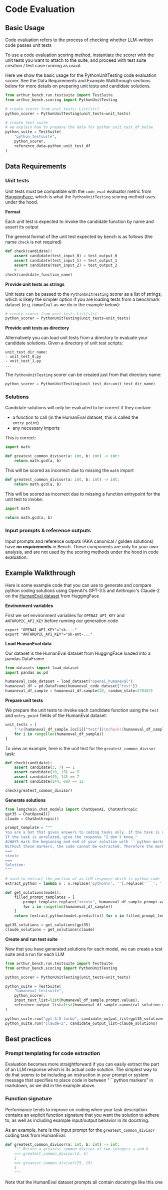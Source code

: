 # Code Evaluation

## Basic Usage

Code evaluation refers to the process of checking whether LLM-written code passes unit tests

To use a code evaluation scoring method, instantiate the scorer with the unit tests you want to attach to the suite, and proceed with test suite creation / test case running as usual. 

Here we show the basic usage for the PythonUnitTesting code evaluation scorer. See the Data Requirements and Example Walkthrough sections below for more details on preparing unit tests and candidate solutions.

```python
from arthur_bench.run.testsuite import TestSuite
from arthur_bench.scoring import PythonUnitTesting

# create scorer from unit_tests: List[str]
python_scorer = PythonUnitTesting(unit_tests=unit_tests)

# create test suite
# we explain how to prepare the data for python_unit_test_df below
python_suite = TestSuite(
    "python_testsuite", 
    python_scorer,
    reference_data=python_unit_test_df 
)
```

## Data Requirements

### Unit tests

Unit tests must be compatible with the `code_eval` evaluator metric from [HuggingFace](https://huggingface.co/spaces/evaluate-metric/code_eval), which is what the `PythonUnitTesting` scoring method uses under the hood.

**Format**

Each unit test is expected to invoke the candidate function by name and assert its output

The general format of the unit test expected by bench is as follows (the name `check` is not required)

```python
def check(candidate):
    assert candidate(test_input_0) = test_output_0
    assert candidate(test_input_1) = test_output_1
    assert candidate(test_input_2) = test_output_2
    # ...
check(candidate_function_name)
```

**Provide unit tests as strings**

Unit tests can be passed to the `PythonUnitTesting` scorer as a list of strings, which is likely the simpler option if you are loading tests from a benchmark dataset (e.g. `HumanEval` as we do in the example below):

```python
# create scorer from unit_test: List[str]
python_scorer = PythonUnitTesting(unit_tests=unit_tests)
```

**Provide unit tests as directory**

Alternatively you can load unit tests from a directory to evaluate your candidate solutions. Given a directory of unit test scripts:

```
unit_test_dir_name:
- unit_test_0.py
- unit_test_1.py
...
```

The `PythonUnitTesting` scorer can be created just from that directory name:

```python
python_scorer = PythonUnitTesting(unit_test_dir=unit_test_dir_name)
```

### Solutions

Candidate solutions will only be evaluated to be correct if they contain:

- a function to call (in the HumanEval dataset, this is called the `entry_point`)
- any necessary imports

This is correct:

```python
import math

def greatest_common_divisor(a: int, b: int) -> int:
    return math.gcd(a, b)
```

This will be scored as incorrect due to missing the `math` import

```python
def greatest_common_divisor(a: int, b: int) -> int:
    return math.gcd(a, b)
```

This will be scored as incorrect due to missing a function entrypoint for the unit test to invoke:

```python
import math

return math.gcd(a, b)
```

### Input prompts & reference outputs

Input prompts and reference outputs (AKA canonical / golden solutions) have **no requirements** in Bench. These components are only for your own analysis, and are not used by the scoring methods under the hood in code evaluation.

## Example Walkthrough

Here is some example code that you can use to generate and compare python coding solutions using OpenAI's GPT-3.5 and Anthropic's Claude-2 on the [HumanEval dataset](https://huggingface.co/datasets/openai_humaneval) from HuggingFace

**Environment variables**

First we set environment variables for `OPENAI_API_KEY` and `ANTHROPIC_API_KEY` before running our generation code
```
export "OPENAI_API_KEY"="sk-..."
export "ANTHROPIC_API_KEY"="sk-ant-..."
```

**Load HumanEval data**

Our dataset is the HumanEval dataset from HuggingFace loaded into a pandas DataFrame

```python
from datasets import load_dataset
import pandas as pd

humaneval_code_dataset = load_dataset("openai_humaneval")
humaneval_df = pd.DataFrame(humaneval_code_dataset["test"])
humaneval_df_sample = humaneval_df.sample(20, random_state=278487)
```

**Prepare unit tests**

We prepare the unit tests to invoke each candidate function using the `test` and `entry_point` fields of the HumanEval dataset:

```python
unit_tests = [
    f'\n{humaneval_df_sample.loc[i]["test"]}\ncheck({humaneval_df_sample.loc[i]["entry_point"]})' 
    for i in range(len(humaneval_df_sample))
]
```

To view an example, here is the unit test for the `greatest_common_divisor` task:

```python
def check(candidate):
    assert candidate(3, 7) == 1
    assert candidate(10, 15) == 5
    assert candidate(49, 14) == 7
    assert candidate(144, 60) == 12

check(greatest_common_divisor)
```

**Generate solutions**

```python
from langchain.chat_models import ChatOpenAI, ChatAnthropic
gpt35 = ChatOpenAI()
claude = ChatAnthropic()

prompt_template = """
You are a bot that gives answers to coding tasks only. If the task is a coding task, give an expert python solution.
If the task is unrelated, give the response "I don't know."
ALWAYS mark the beginning and end of your solution with ```python markdown markers.
Without these markers, the code cannot be extracted. Therefore the markers are required.
===
<text>
===
Solution:
"""

# used to extract the portion of an LLM response which is python code
extract_python = lambda x : x.replace('python\n', '').replace('```', '').replace(' def', 'def')

def get_solutions(model):
    filled_prompt_templates = [
        prompt_template.replace("<text>", humaneval_df_sample.prompt.values[i])
        for i in range(len(humaneval_df_sample))
    ]
    return [extract_python(model.predict(x)) for x in filled_prompt_templates]

gpt35_solutions = get_solutions(gpt35)
claude_solutions = get_solutions(claude)
```

**Create and run test suite**

Now that you have generated solutions for each model, we can create a test suite and a run for each LLM

```python
from arthur_bench.run.testsuite import TestSuite
from arthur_bench.scoring import PythonUnitTesting

python_scorer = PythonUnitTesting(unit_tests=unit_tests)

python_suite = TestSuite(
    "humaneval_testsuite", 
    python_scorer,
    input_text_list=list(humaneval_df_sample.prompt.values),
    reference_output_list=list(humaneval_df_sample.canonical_solution.values),
)

python_suite.run("gpt-3.5-turbo", candidate_output_list=gpt35_solutions)
python_suite.run("claude-2", candidate_output_list=claude_solutions)
```

## Best practices

### Prompt templating for code extraction

Evaluation becomes more straightforward if you can easily extract the part of an LLM response which is its actual code solution. The simplest way to do that seems to be including an instruction in your prompt or system message that specifies to place code in between "```python markers" in markdown, as we did in the example above.

### Function signature

Performance tends to improve on coding when your task description contains an explicit function signature that you want the solution to adhere to, as well as including example input/output behavior in its docstring.

As an example, here is the input prompt for the `greatest_common_divisor` coding task from HumanEval:

```python
def greatest_common_divisor(a: int, b: int) -> int:
    """ Return a greatest common divisor of two integers a and b
    >>> greatest_common_divisor(3, 5)
    1
    >>> greatest_common_divisor(25, 15)
    5
    """
```

Note that the HumanEval dataset prompts all contain docstrings like this one
